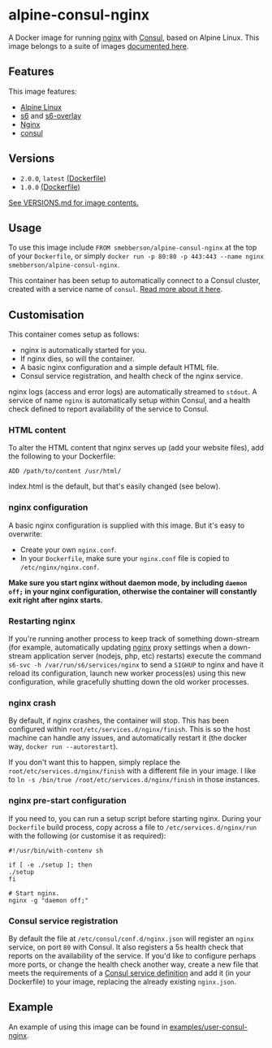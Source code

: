 # alpine-consul-nginx

A Docker image for running [nginx][nginx] with [Consul][consul], based on Alpine Linux.
This image belongs to a suite of images [documented here][dockeralpine].

## Features

This image features:

- [Alpine Linux][alpinelinux]
- [s6][s6] and [s6-overlay][s6overlay]
- [Nginx][nginx]
- [consul][consul]

## Versions

- `2.0.0`, `latest` [(Dockerfile)](https://github.com/smebberson/docker-alpine/blob/alpine-consul-nginx-v2.0.0/alpine-consul-nginx/Dockerfile)
- `1.0.0` [(Dockerfile)](https://github.com/smebberson/docker-alpine/blob/alpine-consul-nginx-v1.0.0/alpine-consul-nginx/Dockerfile)

[See VERSIONS.md for image contents.](https://github.com/smebberson/docker-alpine/blob/master/alpine-consul-nginx/VERSIONS.md)

## Usage

To use this image include `FROM smebberson/alpine-consul-nginx` at the top of your `Dockerfile`, or simply `docker run -p 80:80 -p 443:443 --name nginx smebberson/alpine-consul-nginx`.

This container has been setup to automatically connect to a Consul cluster, created with a service name of `consul`. [Read more about it here](https://github.com/smebberson/docker-alpine/tree/alpine-consul-ui-upgrades/alpine-consul).

## Customisation

This container comes setup as follows:

- nginx is automatically started for you.
- If nginx dies, so will the container.
- A basic nginx configuration and a simple default HTML file.
- Consul service registration, and health check of the nginx service.

nginx logs (access and error logs) are automatically streamed to `stdout`. A service of name `nginx` is automatically setup within Consul, and a health check defined to report availability of the service to Consul.

### HTML content

To alter the HTML content that nginx serves up (add your website files), add the following to your Dockerfile:

```
ADD /path/to/content /usr/html/
```

index.html is the default, but that's easily changed (see below).

### nginx configuration

A basic nginx configuration is supplied with this image. But it's easy to overwrite:

- Create your own `nginx.conf`.
- In your `Dockerfile`, make sure your `nginx.conf` file is copied to `/etc/nginx/nginx.conf`.

**Make sure you start nginx without daemon mode, by including `daemon off;` in your nginx configuration, otherwise the container will constantly exit right after nginx starts.**

### Restarting nginx

If you're running another process to keep track of something down-stream (for example, automatically updating [nginx][nginx] proxy settings when a down-stream application server (nodejs, php, etc) restarts) execute the command `s6-svc -h /var/run/s6/services/nginx` to send a `SIGHUP` to nginx and have it reload its configuration, launch new worker process(es) using this new configuration, while gracefully shutting down the old worker processes.

### nginx crash

By default, if nginx crashes, the container will stop. This has been configured within `root/etc/services.d/nginx/finish`. This is so the host machine can handle any issues, and automatically restart it (the docker way, `docker run --autorestart`).

If you don't want this to happen, simply replace the `root/etc/services.d/nginx/finish` with a different file in your image. I like to `ln -s /bin/true /root/etc/services.d/nginx/finish` in those instances.

### nginx pre-start configuration

If you need to, you can run a setup script before starting nginx. During your `Dockerfile` build process, copy across a file to `/etc/services.d/nginx/run` with the following (or customise it as required):

```
#!/usr/bin/with-contenv sh

if [ -e ./setup ]; then
./setup
fi

# Start nginx.
nginx -g "daemon off;"
```

### Consul service registration

By default the file at `/etc/consul/conf.d/nginx.json` will register an `nginx` service, on port `80` with Consul. It also registers a 5s health check that reports on the availability of the service. If you'd like to configure perhaps more ports, or change the health check another way, create a new file that meets the requirements of a [Consul service definition][consulservicedef] and add it (in your Dockerfile) to your image, replacing the already existing `nginx.json`.

## Example

An example of using this image can be found in [examples/user-consul-nginx][example].

[alpinelinux]: https://www.alpinelinux.org/
[consul]: https://consul.io/
[s6]: http://www.skarnet.org/software/s6/
[s6overlay]: https://github.com/just-containers/s6-overlay
[apache]: https://httpd.apache.org/
[dockeralpine]: https://github.com/smebberson/docker-alpine
[nginx]: http://nginx.org/
[consulservicedef]: https://www.consul.io/docs/agent/services.html
[example]: https://github.com/smebberson/docker-alpine/blob/master/examples/user-consul-nginx/Dockerfile
